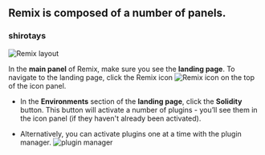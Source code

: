 ## Remix is composed of a number of panels.
### shirotays

![Remix layout](https://raw.githubusercontent.com/ethereum/remix-workshops/master/Basics/1._Interface_introduction/images/a-layout1c.png "Remix layout")

In the **main panel** of Remix, make sure you see the **landing page**.  To navigate to the landing page, click the Remix icon ![Remix icon](https://raw.githubusercontent.com/ethereum/remix-workshops/master/Basics/1._Interface_introduction/images/remix-logo.png "Remix icon") on the top of the icon panel.

- In the **Environments** section of the **landing page**, click the **Solidity** button.  This button will activate a number of plugins - you’ll see them in the icon panel (if they haven't already been activated).

- Alternatively, you can activate plugins one at a time with the plugin manager. ![plugin manager](https://raw.githubusercontent.com/ethereum/remix-workshops/master/Basics/1._Interface_introduction/images/plugin1.png "plugin manager icon")
